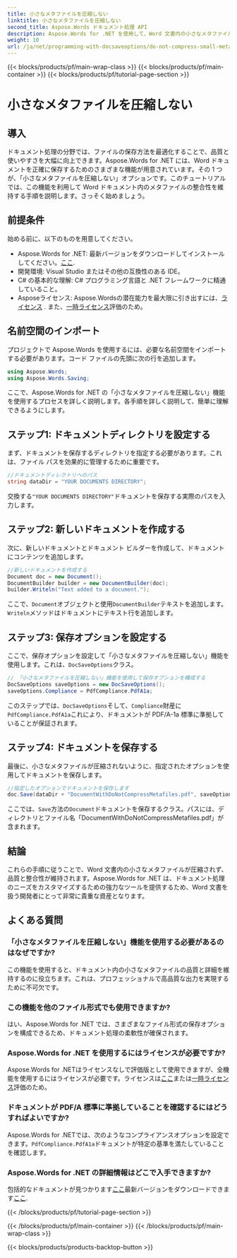 ```yaml
---
title: 小さなメタファイルを圧縮しない
linktitle: 小さなメタファイルを圧縮しない
second_title: Aspose.Words ドキュメント処理 API
description: Aspose.Words for .NET を使用して、Word 文書内の小さなメタファイルが圧縮されず、品質と整合性が維持されるようにする方法を学びます。ステップ バイ ステップ ガイドが含まれています。
weight: 10
url: /ja/net/programming-with-docsaveoptions/do-not-compress-small-metafiles/
---
```


{{< blocks/products/pf/main-wrap-class >}}
{{< blocks/products/pf/main-container >}}
{{< blocks/products/pf/tutorial-page-section >}}

# 小さなメタファイルを圧縮しない

## 導入

ドキュメント処理の分野では、ファイルの保存方法を最適化することで、品質と使いやすさを大幅に向上できます。Aspose.Words for .NET には、Word ドキュメントを正確に保存するためのさまざまな機能が用意されています。その 1 つが、「小さなメタファイルを圧縮しない」オプションです。このチュートリアルでは、この機能を利用して Word ドキュメント内のメタファイルの整合性を維持する手順を説明します。さっそく始めましょう。

## 前提条件

始める前に、以下のものを用意してください。

-  Aspose.Words for .NET: 最新バージョンをダウンロードしてインストールしてください。[ここ](https://releases.aspose.com/words/net/).
- 開発環境: Visual Studio またはその他の互換性のある IDE。
- C# の基本的な理解: C# プログラミング言語と .NET フレームワークに精通していること。
-  Asposeライセンス: Aspose.Wordsの潜在能力を最大限に引き出すには、[ライセンス](https://purchase.aspose.com/buy) . また、[一時ライセンス](https://purchase.aspose.com/temporary-license/)評価のため。

## 名前空間のインポート

プロジェクトで Aspose.Words を使用するには、必要な名前空間をインポートする必要があります。コード ファイルの先頭に次の行を追加します。

```csharp
using Aspose.Words;
using Aspose.Words.Saving;
```

ここで、Aspose.Words for .NET の「小さなメタファイルを圧縮しない」機能を使用するプロセスを詳しく説明します。各手順を詳しく説明して、簡単に理解できるようにします。

## ステップ1: ドキュメントディレクトリを設定する

まず、ドキュメントを保存するディレクトリを指定する必要があります。これは、ファイル パスを効果的に管理するために重要です。

```csharp
//ドキュメントディレクトリへのパス
string dataDir = "YOUR DOCUMENTS DIRECTORY";
```

交換する`"YOUR DOCUMENTS DIRECTORY"`ドキュメントを保存する実際のパスを入力します。

## ステップ2: 新しいドキュメントを作成する

次に、新しいドキュメントとドキュメント ビルダーを作成して、ドキュメントにコンテンツを追加します。

```csharp
//新しいドキュメントを作成する
Document doc = new Document();
DocumentBuilder builder = new DocumentBuilder(doc);
builder.Writeln("Text added to a document.");
```

ここで、`Document`オブジェクトと使用`DocumentBuilder`テキストを追加します。`Writeln`メソッドはドキュメントにテキスト行を追加します。

## ステップ3: 保存オプションを設定する

ここで、保存オプションを設定して「小さなメタファイルを圧縮しない」機能を使用します。これは、`DocSaveOptions`クラス。

```csharp
// 「小さなメタファイルを圧縮しない」機能を使用して保存オプションを構成する
DocSaveOptions saveOptions = new DocSaveOptions();
saveOptions.Compliance = PdfCompliance.PdfA1a;
```

このステップでは、`DocSaveOptions`そして、`Compliance`財産に`PdfCompliance.PdfA1a`これにより、ドキュメントが PDF/A-1a 標準に準拠していることが保証されます。

## ステップ4: ドキュメントを保存する

最後に、小さなメタファイルが圧縮されないように、指定されたオプションを使用してドキュメントを保存します。

```csharp
//指定したオプションでドキュメントを保存します
doc.Save(dataDir + "DocumentWithDoNotCompressMetafiles.pdf", saveOptions);
```

ここでは、`Save`方法の`Document`ドキュメントを保存するクラス。パスには、ディレクトリとファイル名「DocumentWithDoNotCompressMetafiles.pdf」が含まれます。

## 結論

これらの手順に従うことで、Word 文書内の小さなメタファイルが圧縮されず、品質と整合性が維持されます。Aspose.Words for .NET は、ドキュメント処理のニーズをカスタマイズするための強力なツールを提供するため、Word 文書を扱う開発者にとって非常に貴重な資産となります。

## よくある質問

### 「小さなメタファイルを圧縮しない」機能を使用する必要があるのはなぜですか?

この機能を使用すると、ドキュメント内の小さなメタファイルの品質と詳細を維持するのに役立ちます。これは、プロフェッショナルで高品質な出力を実現するために不可欠です。

### この機能を他のファイル形式でも使用できますか?

はい、Aspose.Words for .NET では、さまざまなファイル形式の保存オプションを構成できるため、ドキュメント処理の柔軟性が確保されます。

### Aspose.Words for .NET を使用するにはライセンスが必要ですか?

 Aspose.Words for .NETはライセンスなしで評価版として使用できますが、全機能を使用するにはライセンスが必要です。ライセンスは[ここ](https://purchase.aspose.com/buy)または[一時ライセンス](https://purchase.aspose.com/temporary-license/)評価のため。

### ドキュメントが PDF/A 標準に準拠していることを確認するにはどうすればよいですか?

 Aspose.Words for .NETでは、次のようなコンプライアンスオプションを設定できます。`PdfCompliance.PdfA1a`ドキュメントが特定の基準を満たしていることを確認します。

### Aspose.Words for .NET の詳細情報はどこで入手できますか?

包括的なドキュメントが見つかります[ここ](https://reference.aspose.com/words/net/)最新バージョンをダウンロードできます[ここ](https://releases.aspose.com/words/net/).

{{< /blocks/products/pf/tutorial-page-section >}}

{{< /blocks/products/pf/main-container >}}
{{< /blocks/products/pf/main-wrap-class >}}

{{< blocks/products/products-backtop-button >}}
